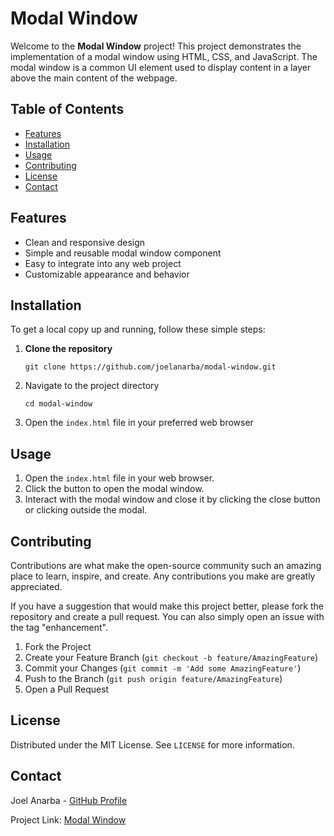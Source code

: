 
# Modal Window

Welcome to the **Modal Window** project! This project demonstrates the implementation of a modal window using HTML, CSS, and JavaScript. The modal window is a common UI element used to display content in a layer above the main content of the webpage.

## Table of Contents

- [Features](#features)
- [Installation](#installation)
- [Usage](#usage)
- [Contributing](#contributing)
- [License](#license)
- [Contact](#contact)

## Features

- Clean and responsive design
- Simple and reusable modal window component
- Easy to integrate into any web project
- Customizable appearance and behavior

## Installation

To get a local copy up and running, follow these simple steps:

1. **Clone the repository**
   ```
   git clone https://github.com/joelanarba/modal-window.git

2.  Navigate to the project directory

    ```
    cd modal-window
    ```

3.  Open the `index.html` file in your preferred web browser

## Usage

1.  Open the `index.html` file in your web browser.
2.  Click the button to open the modal window.
3.  Interact with the modal window and close it by clicking the close button or clicking outside the modal.

## Contributing

Contributions are what make the open-source community such an amazing place to learn, inspire, and create. Any contributions you make are greatly appreciated.

If you have a suggestion that would make this project better, please fork the repository and create a pull request. You can also simply open an issue with the tag "enhancement".

1.  Fork the Project
2.  Create your Feature Branch (`git checkout -b feature/AmazingFeature`)
3.  Commit your Changes (`git commit -m 'Add some AmazingFeature'`)
4.  Push to the Branch (`git push origin feature/AmazingFeature`)
5.  Open a Pull Request

## License

Distributed under the MIT License. See `LICENSE` for more information.

## Contact

Joel Anarba - [GitHub Profile](https://github.com/joelanarba)

Project Link: [Modal Window](https://github.com/joelanarba/modal-window)
